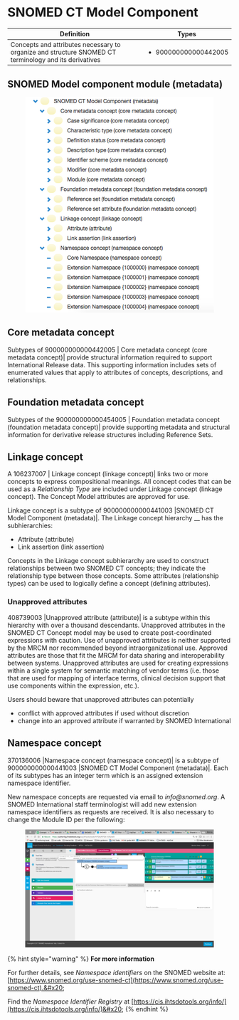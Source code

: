 # SNOMED CT Model Component

| Definition                                                                                            | Types                                                                                                                                                                                                                                                                                          |
| ----------------------------------------------------------------------------------------------------- | ---------------------------------------------------------------------------------------------------------------------------------------------------------------------------------------------------------------------------------------------------------------------------------------------- |
| Concepts and attributes necessary to organize and structure SNOMED CT terminology and its derivatives | <ul><li>900000000000442005 |Core metadata concept (core metadata concept)|</li><li> 900000000000454005 |Foundation metadata concept (foundation metadata concept)| </li><li>106237007 |Linkage concept (linkage concept)| </li><li>370136006 |Namespace concept (namespace concept)|</li></ul> |

## SNOMED Model component module (metadata)

<div align="left"><figure><img src="../../../images/174691388.png" alt=""><figcaption></figcaption></figure></div>

## Core metadata concept

Subtypes of 900000000000442005 | Core metadata concept (core metadata concept)| provide structural information required to support International Release data. This supporting information includes sets of enumerated values that apply to attributes of concepts, descriptions, and relationships.

## Foundation metadata concept

Subtypes of the 900000000000454005 | Foundation metadata concept (foundation metadata concept)| provide supporting metadata and structural information for derivative release structures including Reference Sets.

## Linkage concept

A 106237007 | Linkage concept (linkage concept)| links two or more concepts to express compositional meanings. All concept codes that can be used as a _Relationship Type_ are included under Linkage concept (linkage concept). The Concept Model attributes are approved for use.

Linkage concept is a subtype of 900000000000441003 |SNOMED CT Model Component (metadata)|. The Linkage concept hierarchy \_\_ has the subhierarchies:

* Attribute (attribute)
* Link assertion (link assertion)

Concepts in the Linkage concept subhierarchy are used to construct relationships between two SNOMED CT concepts; they indicate the relationship type between those concepts. Some attributes (relationship types) can be used to logically define a concept (defining attributes).

### Unapproved attributes

408739003 |Unapproved attribute (attribute)| is a subtype within this hierarchy with over a thousand descendants. Unapproved attributes in the SNOMED CT Concept model may be used to create post-coordinated expressions with caution. Use of unapproved attributes is neither supported by the MRCM nor recommended beyond intraorganizational use. Approved attributes are those that fit the MRCM for data sharing and interoperability between systems. Unapproved attributes are used for creating expressions within a single system for semantic matching of vendor terms (i.e. those that are used for mapping of interface terms, clinical decision support that use components within the expression, etc.).

Users should beware that unapproved attributes can potentially

* conflict with approved attributes if used without discretion
* change into an approved attribute if warranted by SNOMED International

## Namespace concept

370136006 |Namespace concept (namespace concept)| is a subtype of 900000000000441003 |SNOMED CT Model Component (metadata)|. Each of its subtypes has an integer term which is an assigned extension namespace identifier.

New namespace concepts are requested via email to _info@snomed.org_. A SNOMED International staff terminologist will add new extension namespace identifiers as requests are received. It is also necessary to change the Module ID per the following:

<figure><img src="../../../images/174691390.png" alt=""><figcaption></figcaption></figure>

{% hint style="warning" %}
**For more information**

For further details, see _Namespace identifiers_ on the SNOMED website at: [https://www.snomed.org/use-snomed-ct](https://www.snomed.org/use-snomed-ct).&#x20;

Find the _Namespace Identifier Registry_ at [https://cis.ihtsdotools.org/info/](https://cis.ihtsdotools.org/info/)&#x20;
{% endhint %}
